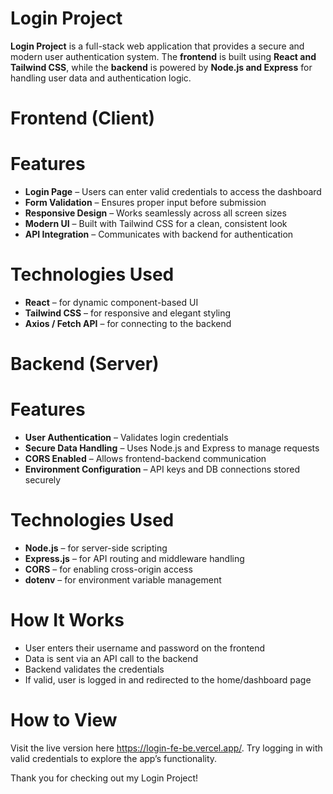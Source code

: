 # Login Project
**Login Project** is a full-stack web application that provides a secure and modern user authentication system. The **frontend** is built using **React and Tailwind CSS**, while the **backend** is powered by **Node.js and Express** for handling user data and authentication logic.

# Frontend (Client)
# Features
- **Login Page** – Users can enter valid credentials to access the dashboard
- **Form Validation** – Ensures proper input before submission
- **Responsive Design** – Works seamlessly across all screen sizes
- **Modern UI** – Built with Tailwind CSS for a clean, consistent look
- **API Integration** – Communicates with backend for authentication

# Technologies Used
- **React** – for dynamic component-based UI
- **Tailwind CSS** – for responsive and elegant styling
- **Axios / Fetch API** – for connecting to the backend

# Backend (Server)
# Features
- **User Authentication** – Validates login credentials
- **Secure Data Handling** – Uses Node.js and Express to manage requests
- **CORS Enabled** – Allows frontend-backend communication
- **Environment Configuration** – API keys and DB connections stored securely

# Technologies Used
- **Node.js** – for server-side scripting
- **Express.js** – for API routing and middleware handling
- **CORS** – for enabling cross-origin access
- **dotenv** – for environment variable management

# How It Works
- User enters their username and password on the frontend
- Data is sent via an API call to the backend
- Backend validates the credentials
- If valid, user is logged in and redirected to the home/dashboard page

# How to View
Visit the live version here https://login-fe-be.vercel.app/. Try logging in with valid credentials to explore the app’s functionality.

Thank you for checking out my Login Project!
